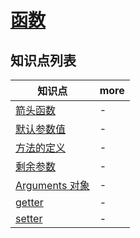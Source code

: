 # [函数](https://developer.mozilla.org/zh-CN/docs/Web/JavaScript/Reference/Functions)

## 知识点列表

| 知识点                                                                                                       | more |
| ------------------------------------------------------------------------------------------------------------ | ---- |
| [箭头函数](https://developer.mozilla.org/zh-CN/docs/Web/JavaScript/Reference/Functions/Arrow_functions)      | -    |
| [默认参数值](https://developer.mozilla.org/zh-CN/docs/Web/JavaScript/Reference/Functions/Default_parameters) | -    |
| [方法的定义](https://developer.mozilla.org/zh-CN/docs/Web/JavaScript/Reference/Functions/Method_definitions) | -    |
| [剩余参数](https://developer.mozilla.org/zh-CN/docs/Web/JavaScript/Reference/Functions/Rest_parameters)      | -    |
| [Arguments 对象](https://developer.mozilla.org/zh-CN/docs/Web/JavaScript/Reference/Functions/arguments)      | -    |
| [getter](https://developer.mozilla.org/zh-CN/docs/Web/JavaScript/Reference/Functions/get)                    | -    |
| [setter](https://developer.mozilla.org/zh-CN/docs/Web/JavaScript/Reference/Functions/set)                    | -    |

